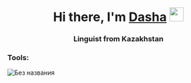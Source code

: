 ### 
<h1 align="center">Hi there, I'm <a href="https://github.com/dashaflp" target="_blank">Dasha</a> 
<img src="https://github.com/blackcater/blackcater/raw/main/images/Hi.gif" height="32"/></h1>
<h3 align="center">Linguist from Kazakhstan</h3>

<h3 align="left">Tools:</h3>

![Без названия](https://github.com/dashaflp/dashaflp/assets/135334217/7d8e5b9c-3418-4642-bffe-c67577d36b43)

